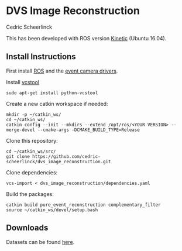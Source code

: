# DVS Image Reconstruction 
Cedric Scheerlinck

This has been developed with ROS version [Kinetic](http://wiki.ros.org/kinetic) (Ubuntu 16.04).

## Install Instructions

First install [ROS](http://wiki.ros.org/ROS/Installation) and the [event camera drivers](https://github.com/uzh-rpg/rpg_dvs_ros).

Install [vcstool](https://github.com/dirk-thomas/vcstool)

    sudo apt-get install python-vcstool
    
Create a new catkin workspace if needed:

    mkdir -p ~/catkin_ws/
    cd ~/catkin_ws/
    catkin config --init --mkdirs --extend /opt/ros/<YOUR VERSION> --merge-devel --cmake-args -DCMAKE_BUILD_TYPE=Release

Clone this repository:

    cd ~/catkin_ws/src/
    git clone https://github.com/cedric-scheerlinck/dvs_image_reconstruction.git

Clone dependencies:

    vcs-import < dvs_image_reconstruction/dependencies.yaml
    
Build the packages:  

    catkin build pure_event_reconstruction complementary_filter
    source ~/catkin_ws/devel/setup.bash

## Downloads
Datasets can be found [here](https://drive.google.com/drive/folders/1Jv73p1-Hi56HXyal4SHQbzs2zywISOvc?usp=sharing).
